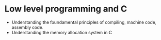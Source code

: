 # Low level programming and C
- Understanding the foundamental principles of compiling, machine code, assembly code. 
- Understanding the memory allocation system in C 

